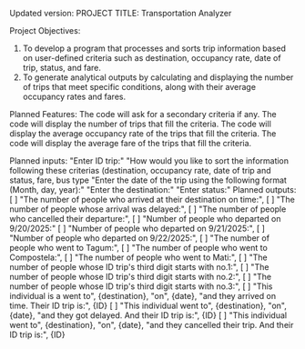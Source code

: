 Updated version:
PROJECT TITLE: Transportation Analyzer

Project Objectives:
1. To develop a program that processes and sorts trip information based on user-defined criteria such as destination, occupancy rate, date of trip, status, and fare.
2. To generate analytical outputs by calculating and displaying the number of trips that meet specific conditions, along with their average occupancy rates and fares.

Planned Features:
The code will ask for a secondary criteria if any.
The code will display the number of trips that fill the criteria.
The code will display the average occupancy rate of the trips that fill the criteria.
The code will display the average fare of the trips that fill the criteria.

Planned inputs:
"Enter ID trip:"
"How would you like to sort the information following these criterias (destination, occupancy rate, date of trip and status, fare, bus type
"Enter the date of the trip using the following format (Month, day, year):"
"Enter the destination:"
"Enter status:"
Planned outputs:
[ ] "The number of people who arrived at their destination on time:",
[ ] "The number of people whose arrival was delayed:",
[ ] "The number of people who cancelled their departure:",
[ ] "Number of people who departed on 9/20/2025:"
[ ] "Number of people who departed on 9/21/2025:",
[ ] "Number of people who departed on 9/22/2025:",
[ ] "The number of people who went to Tagum:",
[ ] "The number of people who went to Compostela:",
[ ] "The number of people who went to Mati:",
[ ] "The number of people whose ID trip's third digit starts with no.1:",
[ ] "The number of people whose ID trip's third digit starts with no.2:",
[ ] "The number of people whose ID trip's third digit starts with no.3:",
[ ] "This individual is a went to", {destination}, "on", {date}, "and they arrived on time. Their ID trip is:", {ID}
[ ] "This individual went to", {destination}, "on", {date}, "and they got delayed. And their ID trip is:", {ID}
[ ] "This individual went to", {destination}, "on", {date}, "and they cancelled their trip. And their ID trip is:", {ID}
